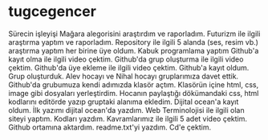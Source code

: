 # tugcegencer
Sürecin işleyişi
Mağara alegorisini araştırdım ve raporladım.
Futurizm ile ilgili araştırma yaptım ve raporladım.
Repository ile ilgili 5 alanda (ses, resim vb.) araştırma yaptım her birine üye oldum.
Kabuk programlama yaptım
Github'a kayıt olma ile ilgili video çektim.
Github'da grup oluşturma ile ilgili video çektim.
Github'da üye ekleme ile ilgili video çektim.
Github'a kayıt oldum.
Grup oluşturduk.
Alev hocayı ve Nihal hocayı gruplarımıza davet ettik.
Github'da grubumuza kendi adımızda klasör açtım.
Klasörün içine html, css, image gibi dosyaları yerleştirdim.
Hocanın paylaştığı dökümandaki css, html kodlarını editörde yazıp gruptaki alanıma ekledim.
Dijital ocean'a kayıt oldum.
İlk yazımı dijital ocean'da yazdım.
Web Terminolojisi ile ilgili olan siteyi yaptım.
Kodları yazdım.
Kavramlarımız ile ilgili 5 adet video çektim.
Github ortamına aktardım.
readme.txt'yi yazdım.
Cd'e çektim.


